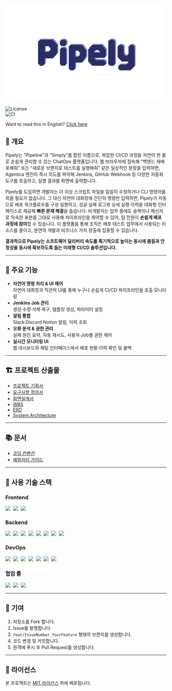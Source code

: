 <p align="center">
  <img src="frontend/src/assets/images/logo.png" alt="Pipely 대표 이미지" />
</p>

![License](https://img.shields.io/badge/license-MIT-blue)  
![CI](https://github.com/baepo-minjok/pipely/actions/workflows/ci.yml/badge.svg)

Want to read this in English? [Click here](./README.md)

## 🔦 개요

Pipely는 “Pipeline”과 “Simply”를 합친 이름으로, 복잡한 CI/CD 과정을 자연어 한 줄로 손쉽게 관리할 수 있는 ChatOps 플랫폼입니다.
웹 브라우저에 접속해 “백엔드 재배포해줘” 또는 “새로운 브랜치로 테스트를 실행해줘” 같은 일상적인 문장을 입력하면,
Agentica 엔진이 즉시 의도를 파악해 Jenkins, GitHub Webhook 등 다양한 자동화 도구를 호출하고, 실행 결과를 화면에 출력합니다.

Pipely를 도입하면 개발자는 더 이상 스크립트 파일을 일일이 수정하거나 CLI 명령어를 외울 필요가 없습니다.
그 대신 자연어 대화창에 간단히 명령만 입력하면, Pipely가 자동으로 배포 워크플로우를 구성·실행하고,
성공·실패 로그와 상세 실행 이력을 대화형 인터페이스로 제공해 **빠른 문제 해결**을 돕습니다. 비개발자는 업무 중에도 슬랙이나 메신저로 익숙한 표현을 그대로 사용해 파이프라인을 제어할 수 있어, 팀
전원이 **손쉽게 배포 과정에 참여**할 수 있습니다.
이 플랫폼을 통해 조직은 배포·테스트 업무에서 사용되는 리소스를 줄이고, 본연의 개발과 비즈니스 가치 창출에 집중할 수 있습니다.

**결과적으로 Pipely는 소프트웨어 딜리버리 속도를 획기적으로 높이는 동시에 품질과 안정성을 동시에 확보하도록 돕는 미래형 CI/CD 솔루션입니다.**

---

## 🚀 주요 기능

- **자연어 명령 처리 & UI 제어**  
  자연어 대화창과 직관적 UI를 통해 누구나 손쉽게 CI/CD 파이프라인을 호출·모니터링
- **Jenkins Job 관리**  
  생성·수정·삭제·복구, 템플릿 생성, 파라미터 설정
- **알림 통합**  
  Slack·Discord·Notion 알림, 이력 조회
- **오류 분석 & 권한 관리**  
  실패 원인 요약, 자동 재시도, 사용자·Job별 권한 제어
- **실시간 모니터링 UI**  
  웹 대시보드와 채팅 인터페이스에서 배포 현황·이력 확인 및 롤백

---

## 🏗️ 프로젝트 산출물

- [프로젝트 기획서](https://docs.google.com/document/d/1k67gqPe3trgWKEwNCG3rgeZHXsozqcXqJuEBqYkPhXc/edit?tab=t.0)
- [요구사항 정의서](https://docs.google.com/spreadsheets/d/1apwYQch5wEJAdfZa1ZlTZmPqGK5NtT89TuzFT1B8dys/edit?gid=0#gid=0)
- [화면설계서](https://www.figma.com/design/d22K0lpjOcG7vH8kbQ4DzE/Pipely?node-id=2-2&t=8GOfcsjIorznJyGb-1)
- [WBS](https://docs.google.com/spreadsheets/d/1iceBM2KVSLNEKkg-Gaetar4pg-WtLEhwqcESs2ilzfQ/edit?gid=0#gid=0)
- [ERD](https://www.erdcloud.com/d/TTcoWmJC4Q64MauFX)
- [System Architecture](https://github.com/baepo-minjok/pipely/wiki/System-Architecture)

---

## 📚 문서

- [코딩 컨벤션](https://github.com/baepo-minjok/pipely/wiki#pipely-wiki)
- [예외처리 가이드](https://github.com/baepo-minjok/pipely/wiki/%EC%98%88%EC%99%B8-%EC%B2%98%EB%A6%AC-%EA%B0%80%EC%9D%B4%EB%93%9C)

---

## 🧰 사용 기술 스택

### Frontend

<p>
  <img src="https://img.shields.io/badge/Vue.js-35495E?logo=vue.js&logoColor=4FC08D&style=flat">&nbsp;
  <img src="https://img.shields.io/badge/Vite-646CFF?logo=vite&logoColor=white&style=flat">&nbsp;
  <img src="https://img.shields.io/badge/Axios-5A29E4?logo=axios&logoColor=white&style=flat">
</p>

### Backend

<p> 
  <img src="https://img.shields.io/badge/Spring_Boot-6DB33F?logo=spring-boot&logoColor=white&style=flat">&nbsp;
  <img src="https://img.shields.io/badge/Java-007396?logo=java&logoColor=white&style=flat">&nbsp;
  <img src="https://img.shields.io/badge/JPA-Hibernate-59666C?logo=hibernate&logoColor=white&style=flat">&nbsp;
  <img src="https://img.shields.io/badge/MariaDB-003545?logo=mariadb&logoColor=white&style=flat">&nbsp;
  <img src="https://img.shields.io/badge/Swagger-85EA2D?logo=swagger&logoColor=black&style=flat">&nbsp;
  <img src="https://img.shields.io/badge/Spring_Security-6DB33F?logo=springsecurity&logoColor=white&style=flat">&nbsp;
  <img src="https://img.shields.io/badge/Mustache-FFC72C?logoColor=black&style=flat">&nbsp;
  <img src="https://img.shields.io/badge/NestJS-E0234E?logo=nestjs&logoColor=white&style=flat"> 
</p>

### DevOps

<p> 
  <img src="https://img.shields.io/badge/Docker-2496ED?logo=docker&logoColor=white&style=flat">&nbsp; 
  <img src="https://img.shields.io/badge/Kubernetes-326CE5?logo=kubernetes&logoColor=white&style=flat">&nbsp; 
  <img src="https://img.shields.io/badge/Jenkins-D24939?logo=jenkins&logoColor=white&style=flat">&nbsp; 
  <img src="https://img.shields.io/badge/GitHub_Webhook-181717?logo=github&logoColor=white&style=flat">&nbsp;
  <img src="https://img.shields.io/badge/Helm-0F1689?logo=helm&logoColor=white&style=flat">&nbsp; 
  <img src="https://img.shields.io/badge/Agentica-0A192F?style=flat&logo=chatbot&logoColor=white">&nbsp; 
  <img src="https://img.shields.io/badge/Discord_Webhook-5865F2?logo=discord&logoColor=white&style=flat"> 
</p>

### 협업 툴

<p> 
  <img src="https://img.shields.io/badge/Notion-000000?logo=notion&logoColor=white&style=flat">&nbsp;
  <img src="https://img.shields.io/badge/GitHub-181717?logo=github&logoColor=white&style=flat">&nbsp;
  <img src="https://img.shields.io/badge/Discord-5865F2?logo=discord&logoColor=white&style=flat">
</p>

---

## 🤝 기여

1. 저장소를 Fork 합니다.
2. Issue를 발행합니다.
2. `feat/IssueNumber_YourFeature` 형태의 브랜치를 생성합니다.
3. 코드 변경 및 커밋합니다.
4. 원격에 푸시 후 Pull Request를 생성합니다.

---

## 📄 라이선스

본 프로젝트는 [MIT 라이선스](./LICENSE) 하에 배포됩니다.
